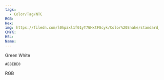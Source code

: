 ```yaml
---
tags:
  - Color/Tag/NTC
RGB:
Hex:
img: https://filedn.com/l0hpzxl1f01yT7GHxtF8cyk/Color%20Snake/standard_csv_to_svg//E8EBE0.svg
CMYK:
HSL:
Name:
---
```

Green White
```palette
#E8EBE0
```
RGB
